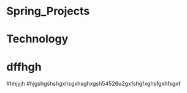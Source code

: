 # Spring_Projects

# Technology
# dffhgh
#hhjyjh
#hjgshgshshgxhsgxhsghxgsh54526u2gxfshgfxghsfgxhfsgxf
